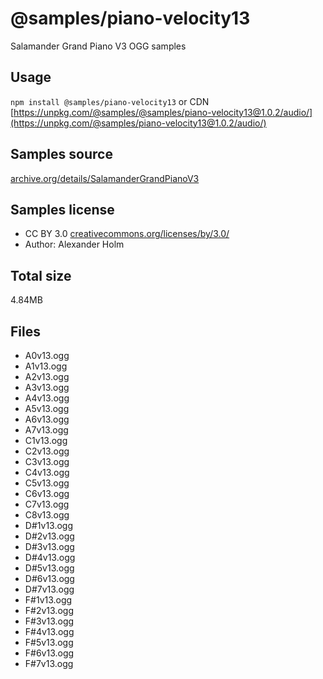 # @samples/piano-velocity13

Salamander Grand Piano V3 OGG samples

## Usage

`npm install @samples/piano-velocity13` or CDN [https://unpkg.com/@samples/@samples/piano-velocity13@1.0.2/audio/](https://unpkg.com/@samples/piano-velocity13@1.0.2/audio/)

## Samples source

[archive.org/details/SalamanderGrandPianoV3](https://archive.org/details/SalamanderGrandPianoV3)

## Samples license

- CC BY 3.0 [creativecommons.org/licenses/by/3.0/](http://creativecommons.org/licenses/by/3.0/)
- Author: Alexander Holm 

## Total size

4.84MB

## Files

- A0v13.ogg
- A1v13.ogg
- A2v13.ogg
- A3v13.ogg
- A4v13.ogg
- A5v13.ogg
- A6v13.ogg
- A7v13.ogg
- C1v13.ogg
- C2v13.ogg
- C3v13.ogg
- C4v13.ogg
- C5v13.ogg
- C6v13.ogg
- C7v13.ogg
- C8v13.ogg
- D#1v13.ogg
- D#2v13.ogg
- D#3v13.ogg
- D#4v13.ogg
- D#5v13.ogg
- D#6v13.ogg
- D#7v13.ogg
- F#1v13.ogg
- F#2v13.ogg
- F#3v13.ogg
- F#4v13.ogg
- F#5v13.ogg
- F#6v13.ogg
- F#7v13.ogg